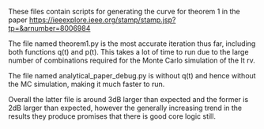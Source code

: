 These files contain scripts for generating the curve for theorem 1 in the paper https://ieeexplore.ieee.org/stamp/stamp.jsp?tp=&arnumber=8006984

The file named theorem1.py is the most accurate iteration thus far, including both functions q(t) and p(t). This takes a lot of time to run due to the large number of combinations required for 
the Monte Carlo simulation of the It rv. 

The file named analytical_paper_debug.py is without q(t) and hence without the MC simulation, making it much faster to run. 

Overall the latter file is around 3dB larger than expected and the former is 2dB larger than expected, however the generally increasing trend in the results they produce promises that there is good core logic still. 
